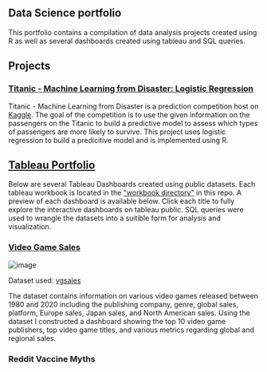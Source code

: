 ## Data Science portfolio

This portfolio contains a compilation of data analysis projects created using R as well as several dashboards created using tableau and SQL queries.

## Projects

### [Titanic - Machine Learning from Disaster: Logistic Regression](https://l-zou.github.io/titanic/titanic.html)

Titanic - Machine Learning from Disaster is a prediction competition host on [Kaggle](https://www.kaggle.com/c/titanic). The goal of the competition is to use the given information on the passengers on the Titanic to build a predictive model to assess which types of passengers are more likely to survive. This project uses logistic regression to build a predicitive model and is implemented using R. 

## [Tableau Portfolio](https://public.tableau.com/profile/lily3153#!/)

Below are several Tableau Dashboards created using public datasets. Each tableau workbook is located in the ["workbook directory"](https://github.com/L-Zou/L-Zou.github.io/tree/main/workbook) in this repo. A preview of each dashboard is available below. Click each title to fully explore the interactive dashboards on tableau public. SQL queries were used to wrangle the datasets into a suitible form for analysis and visualization. 

### [Video Game Sales](https://public.tableau.com/app/profile/lily3153/viz/Book1_16240831851680/Dashboard2)

![image](https://user-images.githubusercontent.com/46811504/122633589-66569c00-d0a7-11eb-9795-8d4a1362e1cc.png)

Dataset used: [vgsales](https://www.kaggle.com/gregorut/videogamesales)

The dataset contains information on various video games released between 1980 and 2020 including the publishing company, genre, global sales, platform, Europe sales, Japan sales, and North American sales. Using the dataset I constructed a dashboard showing the top 10 video game publishers, top video game titles, and various metrics regarding global and regional sales. 

### Reddit Vaccine Myths

